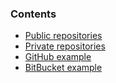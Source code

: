 

### Contents

*    [Public repositories](#public)
*   [Private repositories](#private)
*   [GitHub example](#github)
*   [BitBucket example](#bitbucket)




